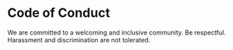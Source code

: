 # Code of Conduct

We are committed to a welcoming and inclusive community. Be respectful.
Harassment and discrimination are not tolerated.